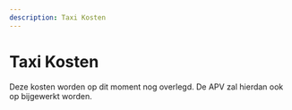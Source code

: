 ```yaml
---
description: Taxi Kosten
---
```


# Taxi Kosten

Deze kosten worden op dit moment nog overlegd. De APV zal hierdan ook op bijgewerkt worden.